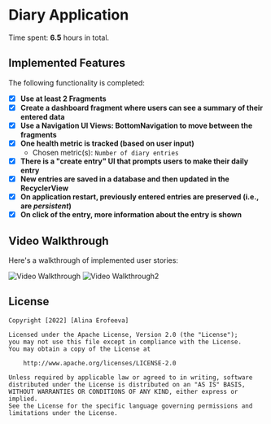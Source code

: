 # Diary Application

Time spent: **6.5** hours in total. 

## Implemented Features

The following functionality is completed:

- [x] **Use at least 2 Fragments**
- [x] **Create a dashboard fragment where users can see a summary of their entered data**
- [x] **Use a Navigation UI Views: BottomNavigation to move between the fragments**
- [x] **One health metric is tracked (based on user input)**
  - Chosen metric(s): `Number of diary entries`
- [x] **There is a "create entry" UI that prompts users to make their daily entry**
- [x] **New entries are saved in a database and then updated in the RecyclerView**
- [x] **On application restart, previously entered entries are preserved (i.e., are *persistent*)**
 - [x] **On click of the entry, more information about the entry is shown**

## Video Walkthrough

Here's a walkthrough of implemented user stories:

<img src='https://imgur.com/gqslWsH.gif' title='Video Walkthrough' width='' alt='Video Walkthrough' />

<img src='https://imgur.com/tvMzWQn.gif' title='Video Walkthrough' width='' alt='Video Walkthrough2' />


## License

    Copyright [2022] [Alina Erofeeva]

    Licensed under the Apache License, Version 2.0 (the "License");
    you may not use this file except in compliance with the License.
    You may obtain a copy of the License at

        http://www.apache.org/licenses/LICENSE-2.0

    Unless required by applicable law or agreed to in writing, software
    distributed under the License is distributed on an "AS IS" BASIS,
    WITHOUT WARRANTIES OR CONDITIONS OF ANY KIND, either express or implied.
    See the License for the specific language governing permissions and
    limitations under the License.
